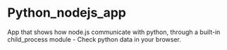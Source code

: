 # Python_nodejs_app
 App that shows how  node.js communicate with python, through a built-in child_process module - Check python data in your browser.
